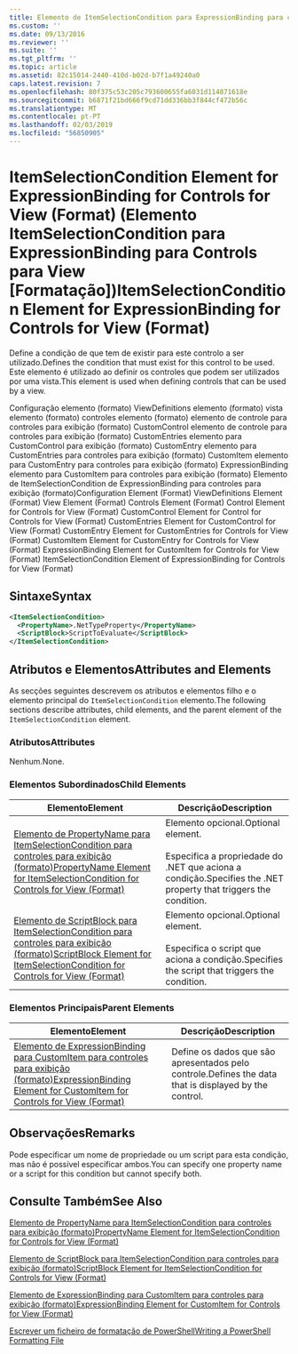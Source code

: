 ```yaml
---
title: Elemento de ItemSelectionCondition para ExpressionBinding para controles para exibição (formato) | Documentos da Microsoft
ms.custom: ''
ms.date: 09/13/2016
ms.reviewer: ''
ms.suite: ''
ms.tgt_pltfrm: ''
ms.topic: article
ms.assetid: 82c15014-2440-410d-b02d-b7f1a49240a0
caps.latest.revision: 7
ms.openlocfilehash: 80f375c53c205c793600655fa6031d114871618e
ms.sourcegitcommit: b6871f21bd666f9cd71dd336bb3f844cf472b56c
ms.translationtype: MT
ms.contentlocale: pt-PT
ms.lasthandoff: 02/03/2019
ms.locfileid: "56850905"
---
```

# <a name="itemselectioncondition-element-for-expressionbinding-for-controls-for-view-format"></a><span data-ttu-id="45bf7-102">ItemSelectionCondition Element for ExpressionBinding for Controls for View (Format) (Elemento ItemSelectionCondition para ExpressionBinding para Controls para View [Formatação])</span><span class="sxs-lookup"><span data-stu-id="45bf7-102">ItemSelectionCondition Element for ExpressionBinding for Controls for View (Format)</span></span>

<span data-ttu-id="45bf7-103">Define a condição de que tem de existir para este controlo a ser utilizado.</span><span class="sxs-lookup"><span data-stu-id="45bf7-103">Defines the condition that must exist for this control to be used.</span></span> <span data-ttu-id="45bf7-104">Este elemento é utilizado ao definir os controles que podem ser utilizados por uma vista.</span><span class="sxs-lookup"><span data-stu-id="45bf7-104">This element is used when defining controls that can be used by a view.</span></span>

<span data-ttu-id="45bf7-105">Configuração elemento (formato) ViewDefinitions elemento (formato) vista elemento (formato) controles elemento (formato) elemento de controle para controles para exibição (formato) CustomControl elemento de controle para controles para exibição (formato) CustomEntries elemento para CustomControl para exibição (formato) CustomEntry elemento para CustomEntries para controles para exibição (formato) CustomItem elemento para CustomEntry para controles para exibição (formato) ExpressionBinding elemento para CustomItem para controles para exibição (formato) Elemento de ItemSelectionCondition de ExpressionBinding para controles para exibição (formato)</span><span class="sxs-lookup"><span data-stu-id="45bf7-105">Configuration Element (Format) ViewDefinitions Element (Format) View Element (Format) Controls Element (Format) Control Element for Controls for View (Format) CustomControl Element for Control for Controls for View (Format) CustomEntries Element for CustomControl for View (Format) CustomEntry Element for CustomEntries for Controls for View (Format) CustomItem Element for CustomEntry for Controls for View (Format) ExpressionBinding Element for CustomItem for Controls for View (Format) ItemSelectionCondition Element of ExpressionBinding for Controls for View (Format)</span></span>

## <a name="syntax"></a><span data-ttu-id="45bf7-106">Sintaxe</span><span class="sxs-lookup"><span data-stu-id="45bf7-106">Syntax</span></span>

```xml
<ItemSelectionCondition>
  <PropertyName>.NetTypeProperty</PropertyName>
  <ScriptBlock>ScriptToEvaluate</ScriptBlock>
</ItemSelectionCondition>
```

## <a name="attributes-and-elements"></a><span data-ttu-id="45bf7-107">Atributos e Elementos</span><span class="sxs-lookup"><span data-stu-id="45bf7-107">Attributes and Elements</span></span>

<span data-ttu-id="45bf7-108">As secções seguintes descrevem os atributos e elementos filho e o elemento principal do `ItemSelectionCondition` elemento.</span><span class="sxs-lookup"><span data-stu-id="45bf7-108">The following sections describe attributes, child elements, and the parent element of the `ItemSelectionCondition` element.</span></span>

### <a name="attributes"></a><span data-ttu-id="45bf7-109">Atributos</span><span class="sxs-lookup"><span data-stu-id="45bf7-109">Attributes</span></span>

<span data-ttu-id="45bf7-110">Nenhum.</span><span class="sxs-lookup"><span data-stu-id="45bf7-110">None.</span></span>

### <a name="child-elements"></a><span data-ttu-id="45bf7-111">Elementos Subordinados</span><span class="sxs-lookup"><span data-stu-id="45bf7-111">Child Elements</span></span>

|<span data-ttu-id="45bf7-112">Elemento</span><span class="sxs-lookup"><span data-stu-id="45bf7-112">Element</span></span>|<span data-ttu-id="45bf7-113">Descrição</span><span class="sxs-lookup"><span data-stu-id="45bf7-113">Description</span></span>|
|-------------|-----------------|
|[<span data-ttu-id="45bf7-114">Elemento de PropertyName para ItemSelectionCondition para controles para exibição (formato)</span><span class="sxs-lookup"><span data-stu-id="45bf7-114">PropertyName Element for ItemSelectionCondition for Controls for View (Format)</span></span>](./propertyname-element-for-itemselectioncondition-for-controls-for-view-format.md)|<span data-ttu-id="45bf7-115">Elemento opcional.</span><span class="sxs-lookup"><span data-stu-id="45bf7-115">Optional element.</span></span><br /><br /> <span data-ttu-id="45bf7-116">Especifica a propriedade do .NET que aciona a condição.</span><span class="sxs-lookup"><span data-stu-id="45bf7-116">Specifies the .NET property that triggers the condition.</span></span>|
|[<span data-ttu-id="45bf7-117">Elemento de ScriptBlock para ItemSelectionCondition para controles para exibição (formato)</span><span class="sxs-lookup"><span data-stu-id="45bf7-117">ScriptBlock Element for ItemSelectionCondition for Controls for View (Format)</span></span>](./scriptblock-element-for-itemselectioncondition-for-controls-for-view-format.md)|<span data-ttu-id="45bf7-118">Elemento opcional.</span><span class="sxs-lookup"><span data-stu-id="45bf7-118">Optional element.</span></span><br /><br /> <span data-ttu-id="45bf7-119">Especifica o script que aciona a condição.</span><span class="sxs-lookup"><span data-stu-id="45bf7-119">Specifies the script that triggers the condition.</span></span>|

### <a name="parent-elements"></a><span data-ttu-id="45bf7-120">Elementos Principais</span><span class="sxs-lookup"><span data-stu-id="45bf7-120">Parent Elements</span></span>

|<span data-ttu-id="45bf7-121">Elemento</span><span class="sxs-lookup"><span data-stu-id="45bf7-121">Element</span></span>|<span data-ttu-id="45bf7-122">Descrição</span><span class="sxs-lookup"><span data-stu-id="45bf7-122">Description</span></span>|
|-------------|-----------------|
|[<span data-ttu-id="45bf7-123">Elemento de ExpressionBinding para CustomItem para controles para exibição (formato)</span><span class="sxs-lookup"><span data-stu-id="45bf7-123">ExpressionBinding Element for CustomItem for Controls for View (Format)</span></span>](./expressionbinding-element-for-customitem-for-controls-for-view-format.md)|<span data-ttu-id="45bf7-124">Define os dados que são apresentados pelo controle.</span><span class="sxs-lookup"><span data-stu-id="45bf7-124">Defines the data that is displayed by the control.</span></span>|

## <a name="remarks"></a><span data-ttu-id="45bf7-125">Observações</span><span class="sxs-lookup"><span data-stu-id="45bf7-125">Remarks</span></span>

<span data-ttu-id="45bf7-126">Pode especificar um nome de propriedade ou um script para esta condição, mas não é possível especificar ambos.</span><span class="sxs-lookup"><span data-stu-id="45bf7-126">You can specify one property name or a script for this condition but cannot specify both.</span></span>

## <a name="see-also"></a><span data-ttu-id="45bf7-127">Consulte Também</span><span class="sxs-lookup"><span data-stu-id="45bf7-127">See Also</span></span>

[<span data-ttu-id="45bf7-128">Elemento de PropertyName para ItemSelectionCondition para controles para exibição (formato)</span><span class="sxs-lookup"><span data-stu-id="45bf7-128">PropertyName Element for ItemSelectionCondition for Controls for View (Format)</span></span>](./propertyname-element-for-itemselectioncondition-for-controls-for-view-format.md)

[<span data-ttu-id="45bf7-129">Elemento de ScriptBlock para ItemSelectionCondition para controles para exibição (formato)</span><span class="sxs-lookup"><span data-stu-id="45bf7-129">ScriptBlock Element for ItemSelectionCondition for Controls for View (Format)</span></span>](./scriptblock-element-for-itemselectioncondition-for-controls-for-view-format.md)

[<span data-ttu-id="45bf7-130">Elemento de ExpressionBinding para CustomItem para controles para exibição (formato)</span><span class="sxs-lookup"><span data-stu-id="45bf7-130">ExpressionBinding Element for CustomItem for Controls for View (Format)</span></span>](./expressionbinding-element-for-customitem-for-controls-for-view-format.md)

[<span data-ttu-id="45bf7-131">Escrever um ficheiro de formatação de PowerShell</span><span class="sxs-lookup"><span data-stu-id="45bf7-131">Writing a PowerShell Formatting File</span></span>](./writing-a-powershell-formatting-file.md)
